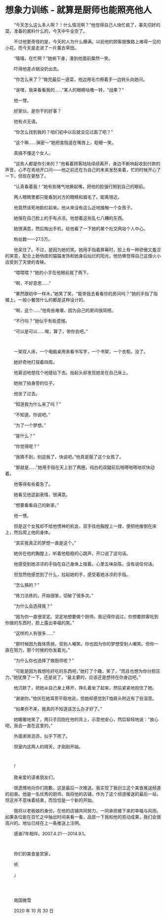 # 想象力训练 - 就算是厨师也能照亮他人

　　“今天怎么这么多人啊？！什么情况啊？”他觉得自己人快忙疯了，事先切好的菜，准备的酱料什么的，今天中午全空了。

　　不过他更奇怪的是，今天的人为什么爆满。以前他的顾客就像路上难得一见的小花，而今天是走进了一片薰衣草田。

　　“嘻嘻，在忙啊？”她俯下身，凑到他面前粲然一笑。

　　吓得他差点锅没扔出去。

　　“你怎么来了？”做完最后一道菜，他边用毛巾擦着手一边转头向她问。

　　“诶嘿，我来看看我的……”某人的眼睛咕噜一转，“战果？”

　　他一愣。

　　好家伙，是你干的好事？

　　他有点无语。

　　“你怎么找到我的？咱们初中以后就没见过面了吧？”

　　“这个嘛……保密～”她把食指竖在嘴唇上，眨眼一笑。

　　真搞不懂这个女人。

　　“这些人都是你引来的？”他看着顾客陆陆续续离开，身边不断响起收到付款的声音，心不在焉地开口问——他之前还在为自己的未来发愁来着，忙的时候开心了一下，但现在更愁了。

　　“认真看着我！”她有些赌气地撅起嘴，把他的脸强行掰到自己的眼前。

　　两人眼睛里都只能看到对方的眼睛和眉毛了。距离很近。

　　他竟然该死地脸红起来。他从来没有这么近地接触一个女孩子。

　　她按在自己脸上的手有点凉。他想着这些乱七八糟的东西。

　　她很满意，然后掏出手机，给他看了一下她的某个社交网站个人中心。

　　粉丝数——27.5万。

　　他呆住了。不过，是因为她的笑。她用手指着屏幕时，脸上有一种骄傲又羞涩的笑意，配合上她俏皮的猫猫发饰和她身后灿烂的阳光，他仿佛觉得自己这烟火小店受到了天使的青睐。

　　“喂喂喂？”她的小手在他眼前晃了两下。

　　“啊，不好意思……”

　　“果然跟初中一样木，”她笑了笑，“能带我去看看你的房间吗？”她的手指了指楼上。一般小餐馆什么的都是这种设计的。

　　“啊，这个……”他有些难堪，因为自己的房间很简陋。

　　“不行吗？”她似乎有些遗憾。

　　“可以是可以……唉，算了，带你去吧。”

<br />

　　一架双人床，一个电脑桌用来看书写字，一个书架，一个衣柜。没了。

　　她好奇地打探着四周。

　　他窘迫地想找个地缝钻下去。抬起头却发现她坐在自己床上。

　　她拍了拍身旁的位子。

　　他坐了过去。

　　“知道我为什么来了吗？”

　　“不知道。你说吧。”

　　“为了一个梦想。”

　　“是什么？”

　　“你觉得呢？”

　　“我猜不到，别逗我了，快说吧。”他真是服了这个女孩了。

　　“那就是……”她用手指在天上划了两圈，纯白的双腿前后啪嗒啪嗒地欢快动着。

　　他等得有些着急了。

　　她看见他这副表情，很满意。

　　“想要看看自己的新家。”

　　他一愣。

　　但是这个女孩却不给他愣神的机会，双手往他胸膛上一撑，便把他推倒在床上，然后爬上他的身体。

　　“其实我真正的梦想一直是这个。”

　　她伏在他的胸膛上，听着他稳稳的心跳声，开口说了这句话。

　　他感受到她凉凉的手指在自己身体上按着。心里五味杂陈。没有说任何话。

　　但忽然他感觉到了什么，拉起她的手，感受着她冰凉的手指。

　　“怎么搞的？”

　　“练刀法练的，开始很笨，切破了很多次。”

　　“为什么会选择我？”

　　“因为你一直很坚定。坚定地想要做个厨师。我记得你说过，你想要顾客吃到你做的东西时，脸上露出幸福的笑。”

　　“这样的人有很多……”

　　“那时候因为我体质弱，受别人嘲笑。你也因为你的梦想受别人嘲笑。但你一直在努力，那个时候的你发着光。”

　　“为什么你也选择了做厨师呢？”

　　“可能是因为我想吃好吃的东西吧，”她打了个趣，笑了，“而且也想为你分担压力，”她犹豫了一下，还是说了，“最主要的，应该还是想待在你身边吧。”

　　他沉默了，把她从自己身上移开，挣扎着坐了起来，然后紧紧地抱住了她。

　　“谢谢你。”他伏在她耳旁平稳地说，但她却感觉到T恤肩头附近有了些湿意。

　　“如果你不来，我真的不知道该怎么办才好了。”

　　她暖暖地笑了，两只手回抱在他的背上，示意他安心，然后轻轻地说：“放心吧，我会一直在这里的。”

　　外面淅淅沥沥，似乎下雨了。

　　但室内这两人的晴天，才刚刚开始。

<br />

　　「

　　致亲爱的读者朋友们，

　　很遗憾地向你们抱歉，这是最后一次推送。我实现了我创立这个美食推送频道的初衷。他是一名优秀的厨师。我将他的店铺，作为了这个频道推送的最后一站，但这并不意味着结束，而恰恰是一个新的开始。

　　我将以老板娘的身份，在他的店铺共同努力，一同承担接下来的幸福与风雨。如果各位能在百忙之中抽出时间来看一看，品尝一下我和他的劳动成果，我们会很高兴的。地址已经在上一条推送上注明。

　　感谢7年相伴。2007.4.21---2014.9.1。

<br />

　　你们的美食鉴赏家，

　　祯

　　」

<br />

<br />

　　南国微雪

　　2020 年 10 月 30 日











